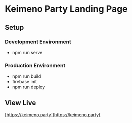 # Keimeno Party Landing Page

## Setup

### Development Environment

-   npm run serve

### Production Environment

-   npm run build
-   firebase init
-   npm run deploy

## View Live

[https://keimeno.party](https://keimeno.party)
